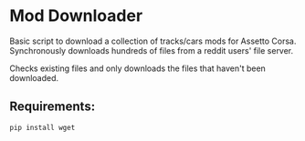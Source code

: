 # Mod Downloader

Basic script to download a collection of tracks/cars mods for Assetto Corsa. 
Synchronously downloads hundreds of files from a reddit users' file server.

Checks existing files and only downloads the files that haven't been downloaded.

## Requirements:

```
pip install wget
```
